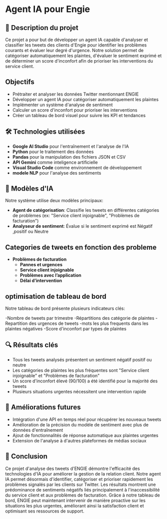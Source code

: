 # Agent IA pour Engie  

## 📌 Description du projet  
Ce projet a pour but de développer un agent IA capable d'analyser et classifier les tweets des clients d'Engie pour identifier les problèmes courants et évaluer leur degré d'urgence. Notre solution permet de catégoriser automatiquement les plaintes, d'évaluer le sentiment exprimé et de déterminer un score d'inconfort afin de prioriser les interventions du service client.
##  Objectifs

- Prétraiter et analyser les données Twitter mentionnant ENGIE
- Développer un agent IA pour catégoriser automatiquement les plaintes
- Implémenter un système d'analyse de sentiment
- Calculer un score d'inconfort pour prioriser les interventions
- Créer un tableau de bord visuel pour suivre les KPI et tendances

## 🛠️ Technologies utilisées  
- **Google AI Studio** pour l'entraînement et l'analyse de l'IA  
- **Python** pour le traitement des données  
- **Pandas** pour la manipulation des fichiers JSON et CSV  
- **API Gemini** comme inteligence artificielle  
- **Visual Studio Code** comme environnement de développement
- **modele NLP** pour l'analyse des sentiments

## 🤖 Modèles d'IA
Notre système utilise deux modèles principaux:

- **Agent de catégorisation**: Classifie les tweets en différentes catégories de problèmes (ex: "Service client injoignable", "Problèmes de facturation")
- **Analyseur de sentiment**: Évalue si le sentiment exprimé est Négatif ,positif ou Neutre

## Categories de tweets en fonction des probleme 
- **Problèmes de facturation**
     - **Pannes et urgences**
     - **Service client injoignable**
     - **Problèmes avec l’application**
     - **Délai d’intervention**

##  optimisation de tableau de bord
Notre tableau de bord présente plusieurs indicateurs clés:

-Nombre de tweets par trimestre
-Répartitions des catégorie de plaintes
-Repartition des urgences de tweets
-mots les plus frequents dans les plaintes négatives
-Score d'inconfort par types de plaintes

## 🔍 Résultats clés
- Tous les tweets analysés présentent un sentiment négatif positif ou neutre
- Les catégories de plaintes les plus fréquentes sont "Service client injoignable" et "Problèmes de facturation"
- Un score d'inconfort élevé (90/100) a été identifié pour la majorité des tweets
- Plusieurs situations urgentes nécessitent une intervention rapide

## 🔮 Améliorations futures

- Intégration d'une API en temps réel pour récupérer les nouveaux tweets
- Amélioration de la précision du modèle de sentiment avec plus de données d'entraînement
- Ajout de fonctionnalités de réponse automatique aux plaintes urgentes
- Extension de l'analyse à d'autres plateformes de médias sociaux

## 🎯 Conclusion

Ce projet d'analyse des tweets d'ENGIE démontre l'efficacité des technologies d'IA pour améliorer la gestion de la relation client. Notre agent IA permet désormais d'identifier, catégoriser et prioriser rapidement les problèmes signalés par les clients sur Twitter. Les résultats montrent une prédominance de sentiments négatifs liés principalement à l'inaccessibilité du service client et aux problèmes de facturation. Grâce à notre tableau de bord, ENGIE peut maintenant intervenir de manière proactive sur les situations les plus urgentes, améliorant ainsi la satisfaction client et optimisant ses ressources de support.